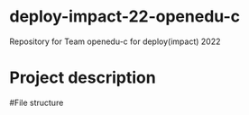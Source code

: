 # deploy-impact-22-openedu-c
Repository for Team openedu-c for deploy(impact) 2022

# Project description


#File structure


